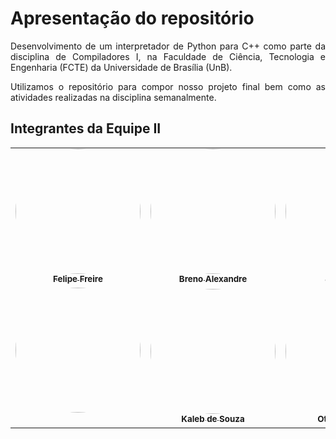 
# Apresentação do repositório

<div style="text-align: justify;">
<p>
Desenvolvimento de um interpretador de Python para C++ como parte da disciplina de Compiladores I, na Faculdade de Ciência, Tecnologia e Engenharia (FCTE) da Universidade de Brasília (UnB).

Utilizamos o repositório para compor nosso projeto final bem como as atividades realizadas na disciplina semanalmente.
</p>
</div>

## Integrantes da Equipe II

<table>

<tr>
    <tr>
    <td align="center"><a href="https://github.com/FelipeFreire-gf"><img style="border-radius: 60%;" src="https://avatars.githubusercontent.com/u/62055315?v=4" width="200px;" alt=""/><br /><sub><b>Felipe Freire</b></sub></a><br />
    <td align="center"><a href="https://github.com/arthurvbl"><img style="border-radius: 60%;" src="https://avatars.githubusercontent.com/" width="200px;" alt=""/><br /><sub><b>Breno Alexandre</b></sub></a><br />
    <td align="center"><a href="https://github.com/micaelnildoo"><img style="border-radius: 60%;" src="https://avatars.githubusercontent.com/" width="200px;" alt=""/><br /><sub><b>Júlio Cesar</b></sub></a><br />
    <td align="center"><a href="https://github.com/vitorreix"><img style="border-radius: 60%;" src="https://avatars.githubusercontent.com/" width="200px;" alt=""/><br /><sub><b>Lucas Soares</b></sub></a><br />
    </tr>
    <tr>
    <td align="center"><a href="https://github.com/"><img style="border-radius: 60%;" src="https://avatars.githubusercontent.com/" width="200px;" alt=""/><br /><sub><b></b></sub></a><br />
    <td align="center"><a href="https://github.com/viktor485"><img style="border-radius: 60%;" src="https://avatars.githubusercontent.com/" width="200px;" alt=""/><br /><sub><b>Kaleb de Souza</b></sub></a><br />
    <td align="center"><a href="https://github.com/matheusfelix18"><img style="border-radius: 60%;" src="https://avatars.githubusercontent.com/" width="200px;" alt=""/><br /><sub><b>Othavio Araujo</b></sub></a><br />
    <td align="center"><a href="https://github.com/"><img style="border-radius: 60%;" src="https://avatars.githubusercontent.com/u/" width="200px;" alt=""/><br /><sub><b></b></sub></a><br />
    </tr>
    <tr> 
</tr>

</table>



